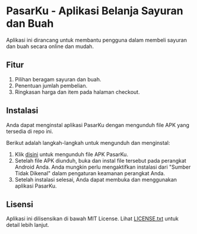 # PasarKu - Aplikasi Belanja Sayuran dan Buah

Aplikasi ini dirancang untuk membantu pengguna dalam membeli sayuran dan buah secara online dan mudah. 

## Fitur

1. Pilihan beragam sayuran dan buah.
2. Penentuan jumlah pembelian.
3. Ringkasan harga dan item pada halaman checkout.

## Instalasi

Anda dapat menginstal aplikasi PasarKu dengan mengunduh file APK yang tersedia di repo ini.

Berikut adalah langkah-langkah untuk mengunduh dan menginstal:

1. Klik [disini](https://github.com/izzuddinafif/PasarKu/releases/download/v1.0.0/PasarKu.apk) untuk mengunduh file APK PasarKu.
2. Setelah file APK diunduh, buka dan instal file tersebut pada perangkat Android Anda. Anda mungkin perlu mengaktifkan instalasi dari "Sumber Tidak Dikenal" dalam pengaturan keamanan perangkat Anda.
3. Setelah instalasi selesai, Anda dapat membuka dan menggunakan aplikasi PasarKu.

## Lisensi

Aplikasi ini dilisensikan di bawah MIT License. Lihat [LICENSE.txt](https://github.com/izzuddinafif/PasarKu/blob/master/LICENSE.txt) untuk detail lebih lanjut.
